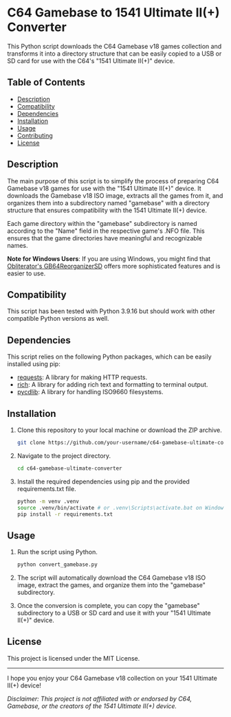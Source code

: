 # C64 Gamebase to 1541 Ultimate II(+) Converter

This Python script downloads the C64 Gamebase v18 games collection and transforms it into a directory structure that can be easily copied to a USB or SD card for use with the C64's "1541 Ultimate II(+)" device.

## Table of Contents

- [Description](#description)
- [Compatibility](#compatibility)
- [Dependencies](#dependencies)
- [Installation](#installation)
- [Usage](#usage)
- [Contributing](#contributing)
- [License](#license)

## Description

The main purpose of this script is to simplify the process of preparing C64 Gamebase v18 games for use with the "1541 Ultimate II(+)" device. It downloads the Gamebase v18 ISO image, extracts all the games from it, and organizes them into a subdirectory named "gamebase" with a directory structure that ensures compatibility with the 1541 Ultimate II(+) device.

Each game directory within the "gamebase" subdirectory is named according to the "Name" field in the respective game's .NFO file. This ensures that the game directories have meaningful and recognizable names.

**Note for Windows Users**: If you are using Windows, you might find that [Obliterator's GB64ReorganizerSD](https://www.obliterator918.com/gamebase-64-reorganizer-sd/) offers more sophisticated features and is easier to use.

## Compatibility

This script has been tested with Python 3.9.16 but should work with other compatible Python versions as well.

## Dependencies

This script relies on the following Python packages, which can be easily installed using pip:

- [requests](https://pypi.org/project/requests/): A library for making HTTP requests.
- [rich](https://pypi.org/project/rich/): A library for adding rich text and formatting to terminal output.
- [pycdlib](https://pypi.org/project/pycdlib/): A library for handling ISO9660 filesystems.

## Installation

1. Clone this repository to your local machine or download the ZIP archive.

   ```bash
   git clone https://github.com/your-username/c64-gamebase-ultimate-converter.git
   ```

2. Navigate to the project directory.

   ```bash
   cd c64-gamebase-ultimate-converter
   ```

3. Install the required dependencies using pip and the provided requirements.txt file.

   ```bash
   python -m venv .venv
   source .venv/bin/activate # or .venv\Scripts\activate.bat on Windows
   pip install -r requirements.txt
   ```

## Usage
1. Run the script using Python.

   ```bash
   python convert_gamebase.py
   ```

2. The script will automatically download the C64 Gamebase v18 ISO image, extract the games,
   and organize them into the "gamebase" subdirectory.

3. Once the conversion is complete, you can copy the "gamebase" subdirectory to a USB or SD card and use it with your
   "1541 Ultimate II(+)" device.

## License

This project is licensed under the MIT License.

---

I hope you enjoy your C64 Gamebase v18 collection on your 1541 Ultimate II(+) device!

_Disclaimer: This project is not affiliated with or endorsed by C64, Gamebase, or the creators of the 1541 Ultimate II(+) device._

